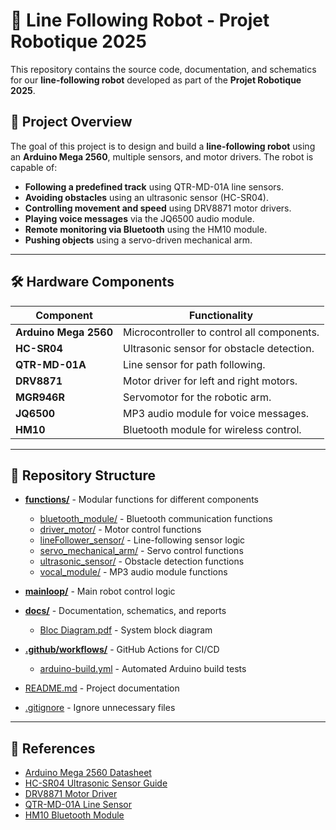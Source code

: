 # 🚗 Line Following Robot - Projet Robotique 2025

This repository contains the source code, documentation, and schematics for our **line-following robot** developed as part of the **Projet Robotique 2025**.

## 📌 Project Overview
The goal of this project is to design and build a **line-following robot** using an **Arduino Mega 2560**, multiple sensors, and motor drivers. The robot is capable of:
- **Following a predefined track** using QTR-MD-01A line sensors.
- **Avoiding obstacles** using an ultrasonic sensor (HC-SR04).
- **Controlling movement and speed** using DRV8871 motor drivers.
- **Playing voice messages** via the JQ6500 audio module.
- **Remote monitoring via Bluetooth** using the HM10 module.
- **Pushing objects** using a servo-driven mechanical arm.

---

## 🛠️ Hardware Components
| Component                | Functionality |
|--------------------------|--------------|
| **Arduino Mega 2560**    | Microcontroller to control all components. |
| **HC-SR04**              | Ultrasonic sensor for obstacle detection. |
| **QTR-MD-01A**           | Line sensor for path following. |
| **DRV8871**              | Motor driver for left and right motors. |
| **MGR946R**              | Servomotor for the robotic arm. |
| **JQ6500**               | MP3 audio module for voice messages. |
| **HM10**                 | Bluetooth module for wireless control. |

---

## 📂 Repository Structure

- [**functions/**](functions) - Modular functions for different components
  - [bluetooth_module/](functions/bluetooth_module) - Bluetooth communication functions
  - [driver_motor/](functions/driver_motor) - Motor control functions
  - [lineFollower_sensor/](functions/lineFollower_sensor) - Line-following sensor logic
  - [servo_mechanical_arm/](functions/servo_mechanical_arm) - Servo control functions
  - [ultrasonic_sensor/](functions/ultrasonic_sensor) - Obstacle detection functions
  - [vocal_module/](functions/vocal_module) - MP3 audio module functions

- [**mainloop/**](mainloop) - Main robot control logic

- [**docs/**](docs) - Documentation, schematics, and reports
  - [Bloc Diagram.pdf](docs/Bloc%20Diagram.pdf) - System block diagram

- [**.github/workflows/**](.github/workflows) - GitHub Actions for CI/CD
  - [arduino-build.yml](.github/workflows/arduino-build.yml) - Automated Arduino build tests

- [README.md](README.md) - Project documentation  
- [.gitignore](.gitignore) - Ignore unnecessary files

---

## 📖 References
- [Arduino Mega 2560 Datasheet](https://www.arduino.cc/en/Main/ArduinoBoardMega2560)
- [HC-SR04 Ultrasonic Sensor Guide](https://components101.com/ultrasonic-sensor-working-pinout-datasheet)
- [DRV8871 Motor Driver](https://www.ti.com/lit/ds/symlink/drv8871.pdf)
- [QTR-MD-01A Line Sensor](https://www.pololu.com/product/4241)
- [HM10 Bluetooth Module](https://www.electronicoscaldas.com/datasheet/HM-10-datasheet.pdf)

